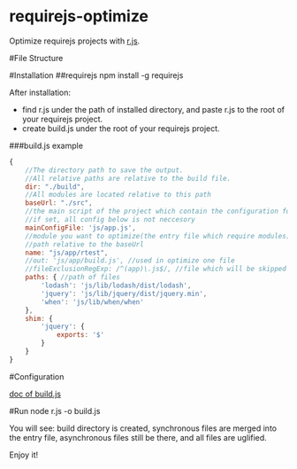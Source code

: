 # requirejs-optimize
Optimize requirejs projects with [r.js](https://github.com/jrburke/r.js).

#File Structure

#Installation
##requirejs
    npm install -g requirejs
    
After installation:

* find r.js under the path of installed directory, and paste r.js to the root of your requirejs project.
* create build.js under the root of your requirejs project.

###build.js example
```js
{
    //The directory path to save the output.
    //All relative paths are relative to the build file.
    dir: "./build",
    //All modules are located relative to this path
    baseUrl: "./src",
    //the main script of the project which contain the configuration for the app
    //if set, all config below is not neccesory
    mainConfigFile: 'js/app.js',
    //module you want to optimize(the entry file which require modules)
    //path relative to the baseUrl
    name: "js/app/rtest",
    //out: 'js/app/build.js', //used in optimize one file
    //fileExclusionRegExp: /^(app)\.js$/, //file which will be skipped
    paths: { //path of files
        'lodash': 'js/lib/lodash/dist/lodash',
        'jquery': 'js/lib/jquery/dist/jquery.min',
        'when': 'js/lib/when/when'
    },
    shim: {
        'jquery': {
            exports: '$'
        }
    }
}
```

#Configuration

[doc of build.js](https://github.com/jrburke/r.js/blob/master/build/example.build.js)


#Run
    node r.js -o build.js

You will see: build directory is created, synchronous files are merged into the entry file, asynchronous files still be there, and all files are uglified.

Enjoy it!

